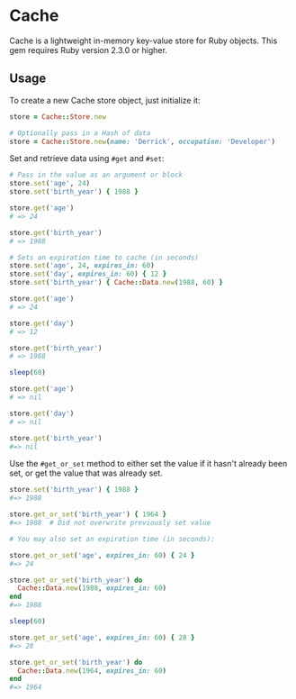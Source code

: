 # Cache

Cache is a lightweight in-memory key-value store for Ruby objects.
This gem requires Ruby version 2.3.0 or higher.

## Usage

To create a new Cache store object, just initialize it:

```ruby
store = Cache::Store.new

# Optionally pass in a Hash of data
store = Cache::Store.new(name: 'Derrick', occupation: 'Developer')
```

Set and retrieve data using `#get` and `#set`:

```ruby
# Pass in the value as an argument or block
store.set('age', 24)
store.set('birth_year') { 1988 }

store.get('age')
# => 24

store.get('birth_year')
# => 1988

# Sets an expiration time to cache (in seconds)
store.set('age', 24, expires_in: 60)
store.set('day', expires_in: 60) { 12 }
store.set('birth_year') { Cache::Data.new(1988, 60) }

store.get('age')
# => 24

store.get('day')
# => 12

store.get('birth_year')
# => 1988

sleep(60)

store.get('age')
# => nil

store.get('day')
# => nil

store.get('birth_year')
#=> nil
```

Use the `#get_or_set` method to either set the value if it hasn't already been
set, or get the value that was already set.

```ruby
store.set('birth_year') { 1988 }
#=> 1988

store.get_or_set('birth_year') { 1964 }
#=> 1988  # Did not overwrite previously set value

# You may also set an expiration time (in seconds):

store.get_or_set('age', expires_in: 60) { 24 }
#=> 24

store.get_or_set('birth_year') do
  Cache::Data.new(1988, expires_in: 60)
end
#=> 1988

sleep(60)

store.get_or_set('age', expires_in: 60) { 28 }
#=> 28

store.get_or_set('birth_year') do
  Cache::Data.new(1964, expires_in: 60)
end
#=> 1964
```

